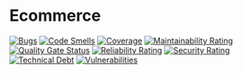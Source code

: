 # Ecommerce

[![Bugs](https://sonarcloud.io/api/project_badges/measure?project=ChristCrom_Ecommerce&metric=bugs)](https://sonarcloud.io/summary/new_code?id=ChristCrom_Ecommerce)
[![Code Smells](https://sonarcloud.io/api/project_badges/measure?project=ChristCrom_Ecommerce&metric=code_smells)](https://sonarcloud.io/summary/new_code?id=ChristCrom_Ecommerce)
[![Coverage](https://sonarcloud.io/api/project_badges/measure?project=ChristCrom_Ecommerce&metric=coverage)](https://sonarcloud.io/summary/new_code?id=ChristCrom_Ecommerce)
[![Maintainability Rating](https://sonarcloud.io/api/project_badges/measure?project=ChristCrom_Ecommerce&metric=sqale_rating)](https://sonarcloud.io/summary/new_code?id=ChristCrom_Ecommerce)
[![Quality Gate Status](https://sonarcloud.io/api/project_badges/measure?project=ChristCrom_Ecommerce&metric=alert_status)](https://sonarcloud.io/summary/new_code?id=ChristCrom_Ecommerce)
[![Reliability Rating](https://sonarcloud.io/api/project_badges/measure?project=ChristCrom_Ecommerce&metric=reliability_rating)](https://sonarcloud.io/summary/new_code?id=ChristCrom_Ecommerce)
[![Security Rating](https://sonarcloud.io/api/project_badges/measure?project=ChristCrom_Ecommerce&metric=security_rating)](https://sonarcloud.io/summary/new_code?id=ChristCrom_Ecommerce)
[![Technical Debt](https://sonarcloud.io/api/project_badges/measure?project=ChristCrom_Ecommerce&metric=sqale_index)](https://sonarcloud.io/summary/new_code?id=ChristCrom_Ecommerce)
[![Vulnerabilities](https://sonarcloud.io/api/project_badges/measure?project=ChristCrom_Ecommerce&metric=vulnerabilities)](https://sonarcloud.io/summary/new_code?id=ChristCrom_Ecommerce)
